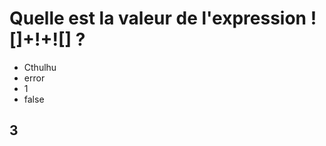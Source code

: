 Quelle est la valeur de l'expression ![]+!+![] ?
================================================

- Cthulhu
- error
- 1
- false

## 3